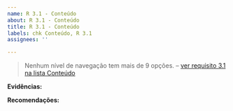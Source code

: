 ```yaml
---
name: R 3.1 - Conteúdo
about: R 3.1 - Conteúdo
title: R 3.1 - Conteúdo
labels: chk Conteúdo, R 3.1
assignees: ''

---
```


> Nenhum nível de navegação tem mais de 9 opções.
> – [ver requisito 3.1 na lista Conteúdo](https://amagovpt.github.io/kit-selo/checklists/checklist-conteudo#n31)

**Evidências:**

 **Recomendações:**
